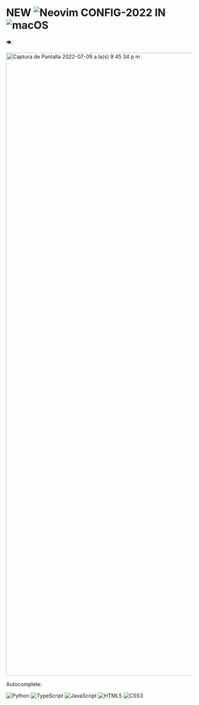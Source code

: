 # NEW ![Neovim](https://img.shields.io/badge/NeoVim-%2357A143.svg?&style=for-the-badge&logo=neovim&logoColor=white) CONFIG-2022 IN ![macOS](https://img.shields.io/badge/mac%20os-000000?style=for-the-badge&logo=macos&logoColor=F0F0F0)

👁️:

<img width="1680" alt="Captura de Pantalla 2022-07-09 a la(s) 9 45 34 p m" src="https://user-images.githubusercontent.com/85048477/178129187-5852056e-caca-412f-a1fc-863a39c1693f.png">

Autocomplete: 

![Python](https://img.shields.io/badge/python-3670A0?style=for-the-badge&logo=python&logoColor=ffdd54) ![TypeScript](https://img.shields.io/badge/typescript-%23007ACC.svg?style=for-the-badge&logo=typescript&logoColor=white) ![JavaScript](https://img.shields.io/badge/javascript-%23323330.svg?style=for-the-badge&logo=javascript&logoColor=%23F7DF1E) ![HTML5](https://img.shields.io/badge/html5-%23E34F26.svg?style=for-the-badge&logo=html5&logoColor=white) ![CSS3](https://img.shields.io/badge/css3-%231572B6.svg?style=for-the-badge&logo=css3&logoColor=white)
